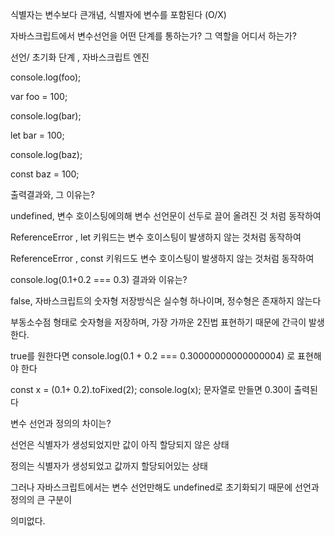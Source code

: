 식별자는 변수보다 큰개념, 식별자에 변수를 포함된다 (O/X)



자바스크립트에서 변수선언을 어떤 단계를 통하는가? 그 역할을 어디서 하는가?

선언/ 초기화 단계 , 자바스크립트 엔진



console.log(foo);

var foo = 100;

console.log(bar);

let bar = 100;

console.log(baz);

const baz = 100;



출력결과와, 그 이유는?

undefined, 변수 호이스팅에의해 변수 선언문이 선두로 끌어 올려진 것 처럼 동작하여

ReferenceError , let 키워드는 변수 호이스팅이 발생하지 않는 것처럼 동작하여

ReferenceError , const 키워드도 변수 호이스팅이 발생하지 않는 것처럼 동작하여



console.log(0.1+0.2 === 0.3) 결과와 이유는?

false, 자바스크립트의 숫자형 저장방식은 실수형 하나이며, 정수형은 존재하지 않는다

부동소수점 형태로 숫자형을 저장하며, 가장 가까운 2진법 표현하기 때문에 간극이 발생한다.



true를 원한다면 console.log(0.1 + 0.2 === 0.30000000000000004) 로 표현해야 한다

const x = (0.1+ 0.2).toFixed(2);
console.log(x); 문자열로 만들면 0.30이 출력된다



변수 선언과 정의의 차이는?

선언은 식별자가 생성되었지만 값이 아직 할당되지 않은 상태

정의는 식별자가 생성되었고 값까지 할당되어있는 상태

그러나 자바스크립트에서는 변수 선언만해도 undefined로 초기화되기 때문에 선언과 정의의 큰 구분이

의미없다.





